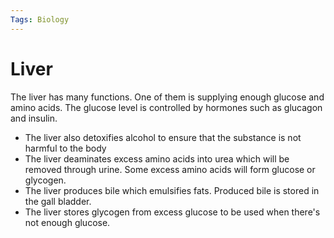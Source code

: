 ```yaml
---
Tags: Biology
---
```

# Liver
The liver has many functions. One of them is supplying enough glucose and amino acids. The glucose level is controlled by hormones such as glucagon and insulin.
- The liver also detoxifies alcohol to ensure that the substance is not harmful to the body
- The liver deaminates excess amino acids into urea which will be removed through urine. Some excess amino acids will form glucose or glycogen.
- The liver produces bile which emulsifies fats. Produced bile is stored in the gall bladder.
- The liver stores glycogen from excess glucose to be used when there's not enough glucose.